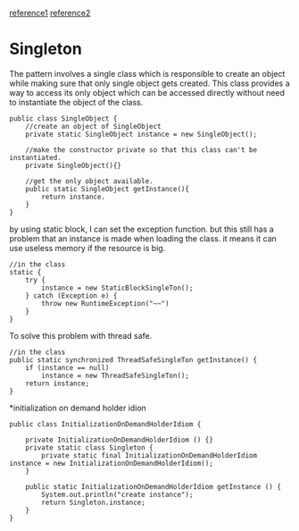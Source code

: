 [reference1](https://blog.seotory.com/post/2016/03/java-singleton-pattern)
[reference2](https://www.tutorialspoint.com/design_pattern/singleton_pattern.htm)

# Singleton

The pattern involves a single class which is responsible to create an object while making sure that only single object gets created. This class provides a way to access its only object which can be accessed directly without need to instantiate the object of the class.


```
public class SingleObject {
	//create an object of SingleObject
	private static SingleObject instance = new SingleObject();
	
	//make the constructor private so that this class can't be instantiated.
	private SingleObject(){}
	
	//get the only object available.
	public static SingleObject getInstance(){
		return instance.
	}
}
```


by using static block, I can set the exception function. but this still has a problem that an instance is made when loading the class. it means it can use useless memory if the resource is big. 

```
//in the class
static {
	try {
		instance = new StaticBlockSingleTon();
	} catch (Exception e) {
		throw new RuntimeException("~~")
	}
}

```

To solve this problem with thread safe.

```
//in the class
public static synchronized ThreadSafeSingleTon getInstance() {
	if (instance == null)
		instance = new ThreadSafeSingleTon();
	return instance;
}

```


*initialization on demand holder idion
```
public class InitializationOnDemandHolderIdiom {
	
	private InitializationOnDemandHolderIdiom () {}
	private static class Singleton {
		private static final InitializationOnDemandHolderIdiom instance = new InitializationOnDemandHolderIdiom();
	}
	
	public static InitializationOnDemandHolderIdiom getInstance () {
		System.out.println("create instance");
		return Singleton.instance;
	}
}
```
